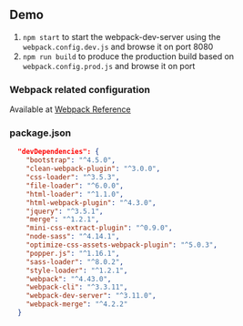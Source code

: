 ## Demo
1. `npm start` to start the webpack-dev-server using the `webpack.config.dev.js` and browse it on port 8080
2. `npm run build` to produce the production build based on `webpack.config.prod.js` and browse it on port

### Webpack related configuration
Available at [Webpack Reference]('../../XNotes/Webpack.md')

### package.json

```json
  "devDependencies": {
    "bootstrap": "^4.5.0",
    "clean-webpack-plugin": "^3.0.0",
    "css-loader": "^3.5.3",
    "file-loader": "^6.0.0",
    "html-loader": "^1.1.0",
    "html-webpack-plugin": "^4.3.0",
    "jquery": "^3.5.1",
    "merge": "^1.2.1",
    "mini-css-extract-plugin": "^0.9.0",
    "node-sass": "^4.14.1",
    "optimize-css-assets-webpack-plugin": "^5.0.3",
    "popper.js": "^1.16.1",
    "sass-loader": "^8.0.2",
    "style-loader": "^1.2.1",
    "webpack": "^4.43.0",
    "webpack-cli": "^3.3.11",
    "webpack-dev-server": "^3.11.0",
    "webpack-merge": "^4.2.2"
  }
```
